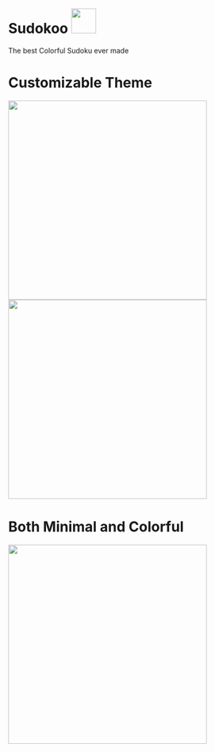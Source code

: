 # Sudokoo <img src="https://github.com/MrC3drik/Sudokoo/blob/master/android/app/src/main/res/mipmap-xxxhdpi/ic_launcher_round.png?raw=true" width="50">

The best Colorful Sudoku ever made

# Customizable Theme
<p float = "left">
  <img src="https://github.com/MrC3drik/Sudokoo/blob/master/images/game_page/GamePageLight.png?raw=true" width="400">
  <img src="https://github.com/MrC3drik/Sudokoo/blob/master/images/game_page/GamePageDark.png?raw=true" width="400">
</p>

# Both Minimal and Colorful
<img src="https://github.com/MrC3drik/Sudokoo/blob/master/images/loading_screen/MainPageLight.png?raw=true" width="400">
